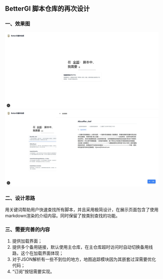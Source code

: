 ## BetterGI 脚本仓库的再次设计
### 一、效果图
![](/picture_for_docs/2.jpeg)
![](/picture_for_docs/1.jpeg)

### 二、设计思路
用关键词帮助用户快速查找所有脚本，并且采用极简设计，在展示页面包含了使用markdown渲染的介绍内容。同时保留了按类别查找的功能。

### 三、需要完善的内容
1. 提供加载界面；
2. 提供多个备用链接，默认使用主仓库，在主仓库超时访问时自动切换备用线路，这个在加载界面体现；
3. 对于JSON解析有一些不到位的地方，地图追踪模块因为其嵌套过深需要优化代码；
4. “订阅”按钮需要实现。